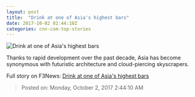 ```yaml
---
layout: post
title:  "Drink at one of Asia's highest bars"
date: 2017-10-02 02:44:10Z
categories: cnn-com-top-stories
---
```


![Drink at one of Asia's highest bars](http://i2.cdn.cnn.com/cnnnext/dam/assets/170522113616-asias-highest-bars-rock-bar-al-fresco-64-super-tease.jpg)

Thanks to rapid development over the past decade, Asia has become synonymous with futuristic architecture and cloud-piercing skyscrapers.


Full story on F3News: [Drink at one of Asia's highest bars](http://www.f3nws.com/n/ev4rRD)

> Posted on: Monday, October 2, 2017 2:44:10 AM
